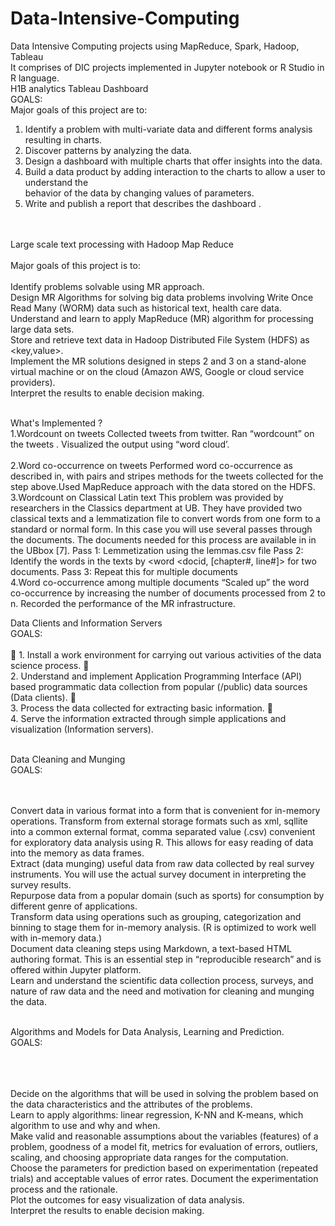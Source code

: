 # Data-Intensive-Computing
Data Intensive Computing projects using MapReduce, Spark, Hadoop, Tableau<br>
It comprises of DIC projects implemented in Jupyter notebook or R Studio in R language.<br>
H1B analytics Tableau Dashboard<br>
GOALS:<br>
Major goals of this project are to:<br>
1. Identify a problem with multi-variate data and different forms analysis resulting in charts.<br>
2. Discover patterns by analyzing the data.<br>
3. Design a dashboard with multiple charts that offer insights into the data.<br>
4. Build a data product by adding interaction to the charts to allow a user to understand the<br>
behavior of the data by changing values of parameters.<br>
5. Write and publish a report that describes the dashboard .<br>

<br><br>
Large scale text processing with Hadoop Map Reduce
<br><br>
Major goals of this project is to:<br><br>
Identify problems solvable using MR approach.<br>
Design MR Algorithms for solving big data problems involving Write Once Read Many (WORM) data such as historical text, health care data.
Understand and learn to apply MapReduce (MR) algorithm for processing large data sets.<br>
Store and retrieve text data in Hadoop Distributed File System (HDFS) as <key,value>.<br>
Implement the MR solutions designed in steps 2 and 3 on a stand-alone virtual machine or on the cloud (Amazon AWS, Google or cloud service providers).<br>
Interpret the results to enable decision making.<br><br>

What's Implemented ?<br>
1.Wordcount on tweets Collected tweets from twitter. Ran “wordcount” on the tweets . Visualized the output using “word cloud’.<br><br>
2.Word co-occurrence on tweets Performed word co-occurrence as described in, with pairs and stripes methods for the tweets collected for the step above.Used MapReduce approach with the data stored on the HDFS.<br>
3.Wordcount on Classical Latin text This problem was provided by researchers in the Classics department at UB. They have provided two classical texts and a lemmatization file to convert words from one form to a standard or normal form. In this case you will use several passes through the documents. The documents needed for this process are available in in the UBbox [7]. Pass 1: Lemmetization using the lemmas.csv file Pass 2: Identify the words in the texts by <word <docid, [chapter#, line#]> for two documents. Pass 3: Repeat this for multiple documents<br>
4.Word co-occurrence among multiple documents “Scaled up” the word co-occurrence by increasing the number of documents processed from 2 to n. Recorded the performance of the MR infrastructure.<br>

Data Clients and Information Servers <br> 
GOALS:<br> <br> 
 1. Install a work environment for carrying out various activities of the data science process.
<br>  2. Understand and implement Application Programming Interface (API) based programmatic data collection from popular (/public) data sources (Data clients).
<br>  3. Process the data collected for extracting basic information.
<br>  4. Serve the information extracted through simple applications and visualization (Information servers).

<br> Data Cleaning and Munging<br> 
GOALS:<br> <br> 

<br> Convert data in various format into a form that is convenient for in-memory operations. Transform from external storage formats such as xml, sqllite into a common external format, comma separated value (.csv) convenient for exploratory data analysis using R. This allows for easy reading of data into the memory as data frames.
<br> Extract (data munging) useful data from raw data collected by real survey instruments. You will use the actual survey document in interpreting the survey results.
<br> Repurpose data from a popular domain (such as sports) for consumption by different genre of applications.
<br> Transform data using operations such as grouping, categorization and binning to stage them for in-memory analysis. (R is optimized to work well with in-memory data.)
<br> Document data cleaning steps using Markdown, a text-based HTML authoring format. This is an essential step in “reproducible research” and is offered within Jupyter platform.
<br> Learn and understand the scientific data collection process, surveys, and nature of raw data and the need and motivation for cleaning and munging the data.

<br> Algorithms and Models for Data Analysis, Learning and Prediction.
<br> GOALS:<br> <br> 

<br> <br> Decide on the algorithms that will be used in solving the problem based on the data characteristics and the attributes of the problems.
<br> Learn to apply algorithms: linear regression, K-NN and K-means, which algorithm to use and why and when.
<br> Make valid and reasonable assumptions about the variables (features) of a problem, goodness of a model fit, metrics for evaluation of errors, outliers, scaling, and choosing appropriate data ranges for the computation.
<br> Choose the parameters for prediction based on experimentation (repeated trials) and acceptable values of error rates. Document the experimentation process and the rationale.
<br> Plot the outcomes for easy visualization of data analysis.
<br> Interpret the results to enable decision making.

